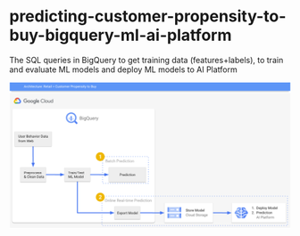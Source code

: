 # predicting-customer-propensity-to-buy-bigquery-ml-ai-platform
The SQL queries in BigQuery to get training data (features+labels), to train and evaluate ML models and deploy ML models to AI Platform

<img src="img\system-diagram-2.png" style="zoom:50%;" />
